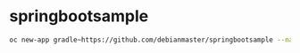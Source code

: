 # springbootsample
```sh
oc new-app gradle~https://github.com/debianmaster/springbootsample --name=springbootsample
```

